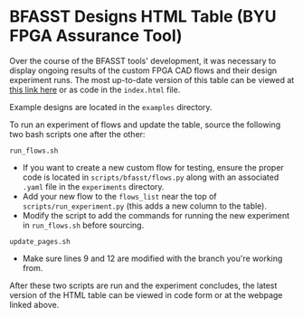 # BFASST Designs HTML Table (BYU FPGA Assurance Tool)

Over the course of the BFASST tools' development, it was necessary to display ongoing results of the custom FPGA CAD flows and their design experiment runs. The most up-to-date version of this table can be viewed at [this link here](https://byuccl.github.io/bfasst/) or as code in the `index.html` file.

Example designs are located in the `examples` directory.

To run an experiment of flows and update the table, source the following two bash scripts one after the other:

`run_flows.sh`

* If you want to create a new custom flow for testing, ensure the proper code is located in `scripts/bfasst/flows.py` along with an associated `.yaml` file in the `experiments` directory.
* Add your new flow to the `flows_list` near the top of `scripts/run_experiment.py` (this adds a new column to the table).
* Modify the script to add the commands for running the new experiment in `run_flows.sh` before sourcing.

`update_pages.sh`

* Make sure lines 9 and 12 are modified with the branch you're working from.

After these two scripts are run and the experiment concludes, the latest version of the HTML table can be viewed in code form or at the webpage linked above.